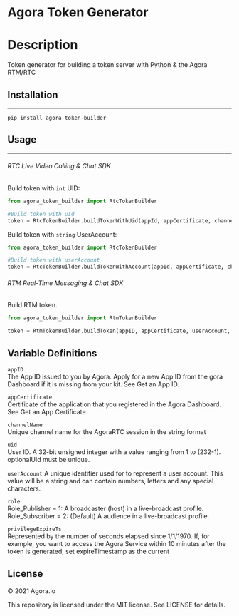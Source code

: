 # Agora Token Generator


# Description 
Token generator for building a token server with Python & the Agora RTM/RTC

## Installation
------------

```pip install agora-token-builder```

## Usage
------------

###### RTC Live Video Calling & Chat SDK

Build token with `int` UID:
```python
from agora_token_builder import RtcTokenBuilder

#Build token with uid
token = RtcTokenBuilder.buildTokenWithUid(appId, appCertificate, channelName, uid, role, privilegeExpiredTs)
```
Build token with `string` UserAccount:
```python
from agora_token_builder import RtcTokenBuilder

#Build token with userAccount
token = RtcTokenBuilder.buildTokenWithAccount(appId, appCertificate, channelName, account, role, privilegeExpiredTs)
```

###### RTM Real-Time Messaging & Chat SDK
Build RTM token.
```python
from agora_token_builder import RtmTokenBuilder

token = RtmTokenBuilder.buildToken(appID, appCertificate, userAccount, role, privilegeExpiredTs)
```



## Variable Definitions

```appID```
<br>
The App ID issued to you by Agora. Apply for a new App ID from the gora Dashboard if it is missing from your kit. See Get an App ID.

```appCertificate```
<br>
	Certificate of the application that you registered in the Agora Dashboard. See Get an App Certificate.

```channelName```
<br>
Unique channel name for the AgoraRTC session in the string format

```uid```
<br>
User ID. A 32-bit unsigned integer with a value ranging from 1 to (232-1). optionalUid must be unique.

```userAccount```
A unique identifier used for to represent a user account. This value will be a string and can contain numbers, letters and any special characters.  

```role```
<br>
Role_Publisher = 1: A broadcaster (host) in a live-broadcast profile. Role_Subscriber = 2: (Default) A audience in a live-broadcast profile.

```privilegeExpireTs```
<br>
Represented by the number of seconds elapsed since 1/1/1970. If, for example, you want to access the Agora Service within 10 minutes after the token is generated, set expireTimestamp as the current


## License

© 2021 Agora.io

This repository is licensed under the MIT license. See LICENSE for details.
